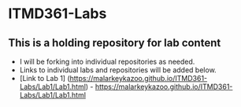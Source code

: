 # ITMD361-Labs
## **This is a holding repository for lab content**
- I will be forking into individual repositories as needed.
- Links to individual labs and repositories will be added below. 
- [Link to Lab 1] (https://malarkeykazoo.github.io/ITMD361-Labs/Lab1/Lab1.html) - <https://malarkeykazoo.github.io/ITMD361-Labs/Lab1/Lab1.html>